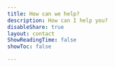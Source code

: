 ```yaml
---
title: How can we help?
description: How can I help you?
disableShare: true
layout: contact
ShowReadingTime: false
showToc: false

---
```

